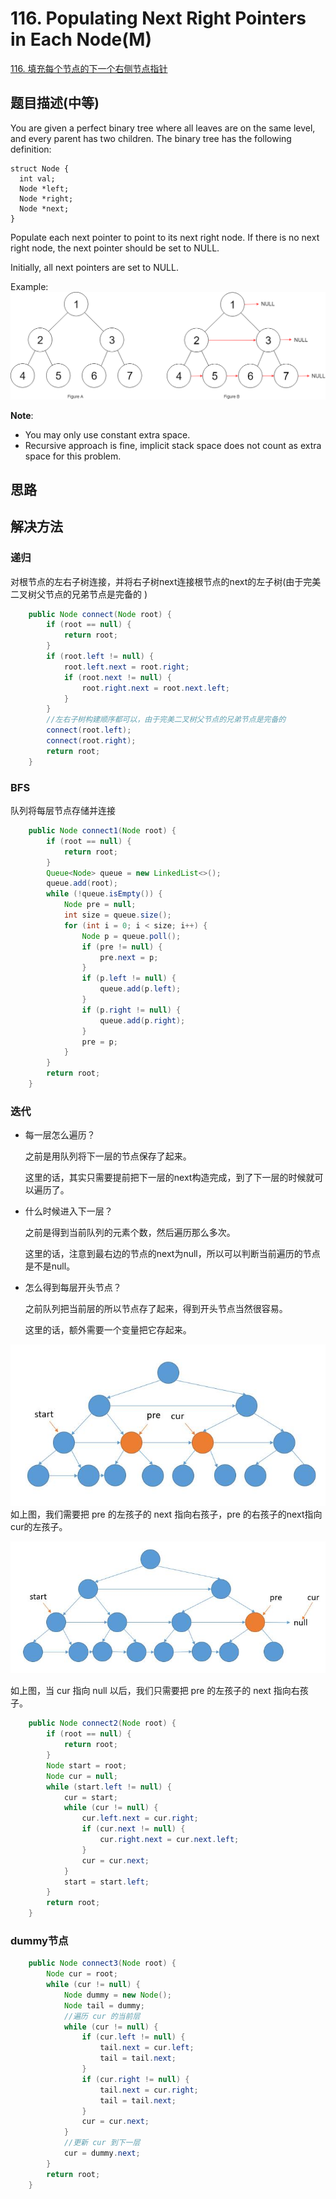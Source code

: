# 116. Populating Next Right Pointers in Each Node\(M\)

[116. 填充每个节点的下一个右侧节点指针](https://leetcode-cn.com/problems/populating-next-right-pointers-in-each-node/)

## 题目描述\(中等\)

You are given a perfect binary tree where all leaves are on the same level, and every parent has two children. The binary tree has the following definition:

```
struct Node {  
  int val;  
  Node *left;  
  Node *right;  
  Node *next;  
}
```

Populate each next pointer to point to its next right node. If there is no next right node, the next pointer should be set to NULL.

Initially, all next pointers are set to NULL.

Example:  
![](/assets/101-200/116-p-1.png)

**Note**:

* You may only use constant extra space.
* Recursive approach is fine, implicit stack space does not count as extra space for this problem.

## 思路

## 解决方法

### 递归

对根节点的左右子树连接，并将右子树next连接根节点的next的左子树(由于完美二叉树父节点的兄弟节点是完备的
)

```java
    public Node connect(Node root) {
        if (root == null) {
            return root;
        }
        if (root.left != null) {
            root.left.next = root.right;
            if (root.next != null) {
                root.right.next = root.next.left;
            }
        }
        //左右子树构建顺序都可以，由于完美二叉树父节点的兄弟节点是完备的
        connect(root.left);
        connect(root.right);
        return root;
    }
```

### BFS
队列将每层节点存储并连接

```java
    public Node connect1(Node root) {
        if (root == null) {
            return root;
        }
        Queue<Node> queue = new LinkedList<>();
        queue.add(root);
        while (!queue.isEmpty()) {
            Node pre = null;
            int size = queue.size();
            for (int i = 0; i < size; i++) {
                Node p = queue.poll();
                if (pre != null) {
                    pre.next = p;
                }
                if (p.left != null) {
                    queue.add(p.left);
                }
                if (p.right != null) {
                    queue.add(p.right);
                }
                pre = p;
            }
        }
        return root;
    }
```

### 迭代

- 每一层怎么遍历？

    之前是用队列将下一层的节点保存了起来。
    
    这里的话，其实只需要提前把下一层的next构造完成，到了下一层的时候就可以遍历了。

- 什么时候进入下一层？

    之前是得到当前队列的元素个数，然后遍历那么多次。
    
    这里的话，注意到最右边的节点的next为null，所以可以判断当前遍历的节点是不是null。

- 怎么得到每层开头节点？

    之前队列把当前层的所以节点存了起来，得到开头节点当然很容易。
    
    这里的话，额外需要一个变量把它存起来。


![](/assets/101-200/116-s-3-1.png)
如上图，我们需要把 pre 的左孩子的 next 指向右孩子，pre 的右孩子的next指向cur的左孩子。


![](/assets/101-200/116-s-3-2.png)

如上图，当 cur 指向 null 以后，我们只需要把 pre 的左孩子的 next 指向右孩子。
```java
    public Node connect2(Node root) {
        if (root == null) {
            return root;
        }
        Node start = root;
        Node cur = null;
        while (start.left != null) {
            cur = start;
            while (cur != null) {
                cur.left.next = cur.right;
                if (cur.next != null) {
                    cur.right.next = cur.next.left;
                }
                cur = cur.next;
            }
            start = start.left;
        }
        return root;
    }
```

### dummy节点

```java
    public Node connect3(Node root) {
        Node cur = root;
        while (cur != null) {
            Node dummy = new Node();
            Node tail = dummy;
            //遍历 cur 的当前层
            while (cur != null) {
                if (cur.left != null) {
                    tail.next = cur.left;
                    tail = tail.next;
                }
                if (cur.right != null) {
                    tail.next = cur.right;
                    tail = tail.next;
                }
                cur = cur.next;
            }
            //更新 cur 到下一层
            cur = dummy.next;
        }
        return root;
    }
```



